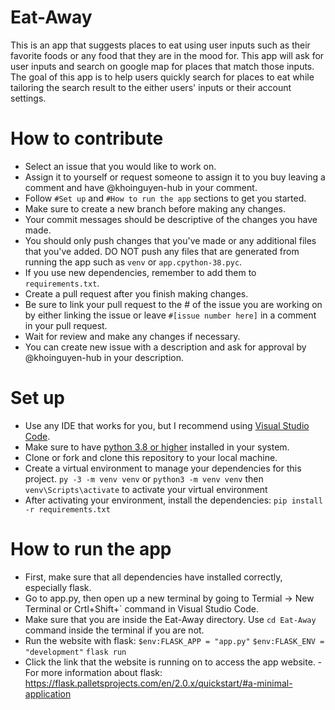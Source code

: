 # Eat-Away

This is an app that suggests places to eat using user inputs such as their favorite foods or any food that they are in the mood for. This app will ask for user inputs and search on google map for places that match those inputs. The goal of this app is to help users quickly search for places to eat while tailoring the search result to the either users' inputs or their account settings.

# How to contribute
- Select an issue that you would like to work on.
- Assign it to yourself or request someone to assign it to you buy leaving a comment and have @khoinguyen-hub in your comment.
- Follow `#Set up` and `#How to run the app` sections to get you started.
- Make sure to create a new branch before making any changes.
- Your commit messages should be descriptive of the changes you have made.
- You should only push changes that you've made or any additional files that you've added. DO NOT push any files that are generated from running the app such as `venv` or `app.cpython-38.pyc`.
- If you use new dependencies, remember to add them to `requirements.txt`.
- Create a pull request after you finish making changes.
- Be sure to link your pull request to the # of the issue you are working on by either linking the issue or leave `#[issue number here]` in a comment in your pull request.
- Wait for review and make any changes if necessary.
- You can create new issue with a description and ask for approval by @khoinguyen-hub in your description.

# Set up
- Use any IDE that works for you, but I recommend using [Visual Studio Code](https://code.visualstudio.com/).
- Make sure to have [python 3.8 or higher](https://www.python.org/downloads/) installed in your system.
- Clone or fork and clone this repository to your local machine.
- Create a virtual environment to manage your dependencies for this project.
`py -3 -m venv venv`
or
`python3 -m venv venv`
then
`venv\Scripts\activate` to activate your virtual environment
- After activating your environment, install the dependencies:
`pip install -r requirements.txt`

# How to run the app
- First, make sure that all dependencies have installed correctly, especially flask.
- Go to app.py, then open up a new terminal by going to Termial -> New Terminal or Crtl+Shift+` command in Visual Studio Code.
- Make sure that you are inside the Eat-Away directory. Use `cd Eat-Away` command inside the terminal if you are not.
- Run the website with flask:
`$env:FLASK_APP = "app.py"`
`$env:FLASK_ENV = "development"`
`flask run`
- Click the link that the website is running on to access the app website.
-For more information about flask: https://flask.palletsprojects.com/en/2.0.x/quickstart/#a-minimal-application